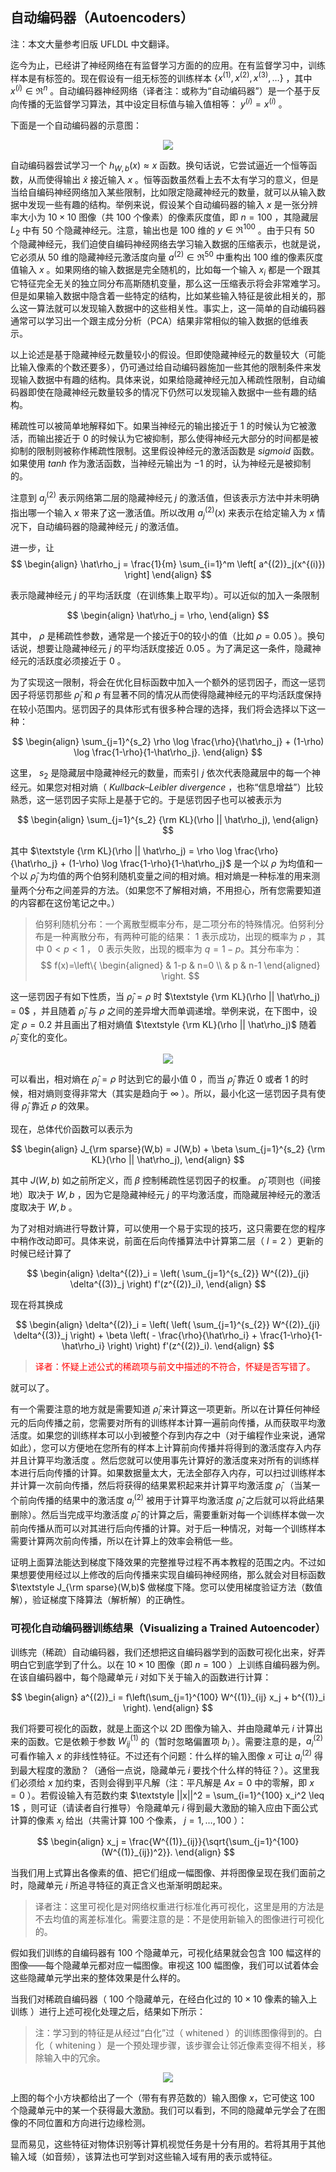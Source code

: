 ## 自动编码器（Autoencoders）  
注：本文大量参考旧版 UFLDL 中文翻译。  

迄今为止，已经讲了神经网络在有监督学习方面的的应用。在有监督学习中，训练样本是有标签的。现在假设有一组无标签的训练样本 $\textstyle \{x^{(1)}, x^{(2)}, x^{(3)}, \ldots\}$ ，其中 $\textstyle x^{(i)} \in \Re^{n}$ 。自动编码器神经网络（译者注：或称为“自动编码器”）是一个基于反向传播的无监督学习算法，其中设定目标值与输入值相等： $\textstyle y^{(i)} = x^{(i)}$ 。  

下面是一个自动编码器的示意图：  

<center><img src="./images/Autoencoder636.png" /></center>  

自动编码器尝试学习一个 $\textstyle h_{W,b}(x) \approx x$ 函数。换句话说，它尝试逼近一个恒等函数，从而使得输出 $\textstyle \hat{x}$ 接近输入 $\textstyle x$ 。恒等函数虽然看上去不太有学习的意义，但是当给自编码神经网络加入某些限制，比如限定隐藏神经元的数量，就可以从输入数据中发现一些有趣的结构。举例来说，假设某个自动编码器的输入 $\textstyle x$ 是一张分辨率大小为 $\textstyle 10 \times 10$ 图像（共 $100$ 个像素）的像素灰度值，即 $\textstyle n=100$ ，其隐藏层 $\textstyle L_2$ 中有 $50$ 个隐藏神经元。注意，输出也是 $100$ 维的 $\textstyle y \in \Re^{100}$ 。由于只有 $50$ 个隐藏神经元，我们迫使自编码神经网络去学习输入数据的压缩表示，也就是说，它必须从 $50$ 维的隐藏神经元激活度向量 $\textstyle a^{(2)} \in \Re^{50}$ 中重构出 $100$ 维的像素灰度值输入 $\textstyle x$ 。如果网络的输入数据是完全随机的，比如每一个输入 $\textstyle x_i$ 都是一个跟其它特征完全无关的独立同分布高斯随机变量，那么这一压缩表示将会非常难学习。但是如果输入数据中隐含着一些特定的结构，比如某些输入特征是彼此相关的，那么这一算法就可以发现输入数据中的这些相关性。事实上，这一简单的自动编码器通常可以学习出一个跟主成分分析（PCA）结果非常相似的输入数据的低维表示。  

以上论述是基于隐藏神经元数量较小的假设。但即使隐藏神经元的数量较大（可能比输入像素的个数还要多），仍可通过给自动编码器施加一些其他的限制条件来发现输入数据中有趣的结构。具体来说，如果给隐藏神经元加入稀疏性限制，自动编码器即使在隐藏神经元数量较多的情况下仍然可以发现输入数据中一些有趣的结构。  

稀疏性可以被简单地解释如下。如果当神经元的输出接近于 $1$ 的时候认为它被激活，而输出接近于 $0$ 的时候认为它被抑制，那么使得神经元大部分的时间都是被抑制的限制则被称作稀疏性限制。这里假设神经元的激活函数是 $sigmoid$ 函数。如果使用 $tanh$ 作为激活函数，当神经元输出为 $-1$ 的时，认为神经元是被抑制的。  

注意到 $\textstyle a^{(2)}_j$ 表示网络第二层的隐藏神经元 $\textstyle j$ 的激活值，但该表示方法中并未明确指出哪一个输入 $\textstyle x$ 带来了这一激活值。所以改用 $\textstyle a^{(2)}_j(x)$ 来表示在给定输入为 $\textstyle x$ 情况下，自动编码器的隐藏神经元 $\textstyle j$ 的激活值。  

进一步，让 
$$
\begin{align} \hat\rho_j = \frac{1}{m} \sum_{i=1}^m \left[ a^{(2)}_j(x^{(i)}) \right] \end{align} 
$$

表示隐藏神经元 $\textstyle j$ 的平均活跃度（在训练集上取平均）。可以近似的加入一条限制  

$$
\begin{align} \hat\rho_j = \rho, \end{align}
$$

其中， $\textstyle \rho$ 是稀疏性参数，通常是一个接近于0的较小的值（比如 $\textstyle \rho = 0.05$ ）。换句话说，想要让隐藏神经元 $\textstyle j$ 的平均活跃度接近 $0.05$ 。为了满足这一条件，隐藏神经元的活跃度必须接近于 $0$ 。

为了实现这一限制，将会在优化目标函数中加入一个额外的惩罚因子，而这一惩罚因子将惩罚那些 $\textstyle \hat\rho_j$ 和 $\textstyle \rho$ 有显著不同的情况从而使得隐藏神经元的平均活跃度保持在较小范围内。惩罚因子的具体形式有很多种合理的选择，我们将会选择以下这一种： 

$$
\begin{align} \sum_{j=1}^{s_2} \rho \log \frac{\rho}{\hat\rho_j} + (1-\rho) \log \frac{1-\rho}{1-\hat\rho_j}. \end{align} 
$$

这里， $\textstyle s_2$ 是隐藏层中隐藏神经元的数量，而索引 $\textstyle j$ 依次代表隐藏层中的每一个神经元。如果您对相对熵（ $Kullback–Leibler\ divergence$ ，也称“信息增益”）比较熟悉，这一惩罚因子实际上是基于它的。于是惩罚因子也可以被表示为

$$
\begin{align} \sum_{j=1}^{s_2} {\rm KL}(\rho || \hat\rho_j), \end{align} 
$$

其中 $\textstyle {\rm KL}(\rho || \hat\rho_j) = \rho \log \frac{\rho}{\hat\rho_j} + (1-\rho) \log \frac{1-\rho}{1-\hat\rho_j}$ 是一个以 $\textstyle \rho$ 为均值和一个以 $\textstyle \hat\rho_j$ 为均值的两个伯努利随机变量之间的相对熵。相对熵是一种标准的用来测量两个分布之间差异的方法。（如果您不了解相对熵，不用担心，所有您需要知道的内容都在这份笔记之中。）

>伯努利随机分布：一个离散型概率分布，是二项分布的特殊情况。伯努利分布是一种离散分布，有两种可能的结果： $1$ 表示成功，出现的概率为 $p$ ，其中 $0 < p < 1$ ， $0$ 表示失败，出现的概率为 $q=1-p$。其分布率为：  
>$$ f(x)=\left\{
\begin{aligned}
& 1-p & n=0 \\
& p   & n-1
\end{aligned}
\right.
$$

这一惩罚因子有如下性质，当 $\textstyle \hat\rho_j = \rho$ 时 $\textstyle {\rm KL}(\rho || \hat\rho_j) = 0$ ，并且随着 $\textstyle \hat\rho_j$ 与 $\textstyle \rho$ 之间的差异增大而单调递增。举例来说，在下图中，设定 $\textstyle \rho = 0.2$ 并且画出了相对熵值 $\textstyle {\rm KL}(\rho || \hat\rho_j)$ 随着 $\textstyle \hat\rho_j$ 变化的变化。 

<center><img src="./images/KLPenaltyExample.png" /></center>  

可以看出，相对熵在 $\textstyle \hat\rho_j = \rho$ 时达到它的最小值 $0$ ，而当 $\textstyle \hat\rho_j$ 靠近 $0$ 或者 $1$ 的时候，相对熵则变得非常大（其实是趋向于 $\textstyle \infty$ ）。所以，最小化这一惩罚因子具有使得 $\textstyle \hat\rho_j$ 靠近 $\textstyle \rho$ 的效果。  

现在，总体代价函数可以表示为  

$$
\begin{align} J_{\rm sparse}(W,b) = J(W,b) + \beta \sum_{j=1}^{s_2} {\rm KL}(\rho || \hat\rho_j), \end{align} 
$$

其中 $\textstyle J(W,b)$ 如之前所定义，而 $\textstyle \beta$ 控制稀疏性惩罚因子的权重。 $\textstyle \hat\rho_j$ 项则也（间接地）取决于 $\textstyle W,b$ ，因为它是隐藏神经元 $\textstyle j$ 的平均激活度，而隐藏层神经元的激活度取决于 $\textstyle W,b$ 。

为了对相对熵进行导数计算，可以使用一个易于实现的技巧，这只需要在您的程序中稍作改动即可。具体来说，前面在后向传播算法中计算第二层（ $\textstyle l=2$ ）更新的时候已经计算了  

$$
\begin{align} \delta^{(2)}_i = \left( \sum_{j=1}^{s_{2}} W^{(2)}_{ji} \delta^{(3)}_j \right) f'(z^{(2)}_i), \end{align} 
$$

现在将其换成

$$
\begin{align} 
\delta^{(2)}_i = \left( \left( \sum_{j=1}^{s_{2}} W^{(2)}_{ji} \delta^{(3)}_j \right) + \beta \left( - \frac{\rho}{\hat\rho_i} + \frac{1-\rho}{1-\hat\rho_i} \right) \right) f'(z^{(2)}_i). 
\end{align} 
$$  

><font color=red>译者：怀疑上述公式的稀疏项与前文中描述的不符合，怀疑是否写错了。</font>

就可以了。

有一个需要注意的地方就是需要知道 $\textstyle \hat\rho_i$ 来计算这一项更新。所以在计算任何神经元的后向传播之前，您需要对所有的训练样本计算一遍前向传播，从而获取平均激活度。如果您的训练样本可以小到被整个存到内存之中（对于编程作业来说，通常如此），您可以方便地在您所有的样本上计算前向传播并将得到的激活度存入内存并且计算平均激活度 。然后您就可以使用事先计算好的激活度来对所有的训练样本进行后向传播的计算。如果数据量太大，无法全部存入内存，可以扫过训练样本并计算一次前向传播，然后将获得的结果累积起来并计算平均激活度 $\textstyle \hat\rho_i$ （当某一个前向传播的结果中的激活度 $\textstyle a^{(2)}_i$ 被用于计算平均激活度 $\textstyle \hat\rho_i$ 之后就可以将此结果删除）。然后当完成平均激活度 $\textstyle \hat\rho_i$ 的计算之后，需要重新对每一个训练样本做一次前向传播从而可以对其进行后向传播的计算。对于后一种情况，对每一个训练样本需要计算两次前向传播，所以在计算上的效率会稍低一些。

证明上面算法能达到梯度下降效果的完整推导过程不再本教程的范围之内。不过如果想要使用经过以上修改的后向传播来实现自编码神经网络，那么就会对目标函数 $\textstyle J_{\rm sparse}(W,b)$ 做梯度下降。您可以使用梯度验证方法（数值解），验证梯度下降算法（解析解）的正确性。


### 可视化自动编码器训练结果（Visualizing a Trained Autoencoder）  
训练完（稀疏）自动编码器，我们还想把这自编码器学到的函数可视化出来，好弄明白它到底学到了什么。以在 $10 \times 10$ 图像（即 $n=100$ ）上训练自编码器为例。在该自编码器中，每个隐藏单元 $i$ 对如下关于输入的函数进行计算：  

$$
\begin{align} a^{(2)}_i = f\left(\sum_{j=1}^{100} W^{(1)}_{ij} x_j + b^{(1)}_i \right). 
\end{align} 
$$

我们将要可视化的函数，就是上面这个以 2D 图像为输入、并由隐藏单元 $i$ 计算出来的函数。它是依赖于参数 $\textstyle W^{(1)}_{ij}$ 的（暂时忽略偏置项 $b_i$ ）。需要注意的是，$\textstyle a^{(2)}_i$ 可看作输入 $\textstyle x$ 的非线性特征。不过还有个问题：什么样的输入图像 $\textstyle x$ 可让 $\textstyle a^{(2)}_i$ 得到最大程度的激励？（通俗一点说，隐藏单元 $\textstyle i$ 要找个什么样的特征？）。这里我们必须给 $\textstyle x$ 加约束，否则会得到平凡解（注：平凡解是 $Ax=0$ 中的零解，即 $x=0$ ）。若假设输入有范数约束 $\textstyle ||x||^2 = \sum_{i=1}^{100} x_i^2 \leq 1$ ，则可证（请读者自行推导）令隐藏单元 $\textstyle i$ 得到最大激励的输入应由下面公式计算的像素 $\textstyle x_j$ 给出（共需计算 $100$ 个像素， $j=1,…,100$ ）：

$$
\begin{align}
x_j = \frac{W^{(1)}_{ij}}{\sqrt{\sum_{j=1}^{100} (W^{(1)}_{ij})^2}}. 
\end{align} 
$$

当我们用上式算出各像素的值、把它们组成一幅图像、并将图像呈现在我们面前之时，隐藏单元 $\textstyle i$ 所追寻特征的真正含义也渐渐明朗起来。  

>译者注：这里可视化是对网络权重进行标准化再可视化，这里是用的方法是不去均值的离差标准化。需要注意的是：不是使用新输入的图像进行可视化的。

假如我们训练的自编码器有 $100$ 个隐藏单元，可视化结果就会包含 $100$ 幅这样的图像——每个隐藏单元都对应一幅图像。审视这 $100$ 幅图像，我们可以试着体会这些隐藏单元学出来的整体效果是什么样的。  

当我们对稀疏自编码器（ $100$ 个隐藏单元，在经白化过的 $10 \times 10$ 像素的输入上训练 ）进行上述可视化处理之后，结果如下所示：  

>注：学习到的特征是从经过“白化”过（ whitened ）的训练图像得到的。白化（ whitening ）是一个预处理步骤，该步骤会让邻近像素变得不相关，移除输入中的冗余。  

<center><img src="./images/ExampleSparseAutoencoderWeights.png" /></center>  

上图的每个小方块都给出了一个（带有有界范数的）输入图像 $\textstyle x$，它可使这 $100$ 个隐藏单元中的某一个获得最大激励。我们可以看到，不同的隐藏单元学会了在图像的不同位置和方向进行边缘检测。

显而易见，这些特征对物体识别等计算机视觉任务是十分有用的。若将其用于其他输入域（如音频），该算法也可学到对这些输入域有用的表示或特征。 
